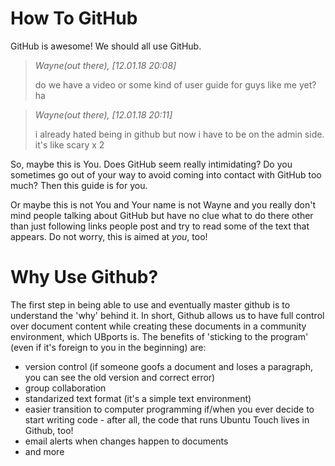 # How To GitHub

GitHub is awesome! We should all use GitHub.

> *Wayne(out there), [12.01.18 20:08]*
>
> do we have a video or some kind of user guide for guys like me yet? ha

> *Wayne(out there), [12.01.18 20:11]*
>
> i already hated being in github but now i have to be on the admin side.  it's like scary x 2

So, maybe this is You. Does GitHub seem really intimidating? Do you sometimes go out of your way to avoid coming into contact with GitHub too much? Then this guide is for you.

Or maybe this is not You and Your name is not Wayne and you really don't mind people talking about GitHub but have no clue what to do there other than just following links people post and try to read some of the text that appears. Do not worry, this is aimed at *you*, too!

# Why Use Github?

The first step in being able to use and eventually master github is to understand the 'why' behind it.  In short, Github allows us to have full control over document content while creating these documents in a community environment, which UBports is.  The benefits of 'sticking to the program' (even if it's foreign to you in the beginning) are:

- version control (if someone goofs a document and loses a paragraph, you can see the old version and correct error)
- group collaboration
- standarized text format (it's a simple text environment)
- easier transition to computer programming if/when you ever decide to start writing code - after all, the code that runs Ubuntu Touch lives in Github, too!
- email alerts when changes happen to documents
- and more




